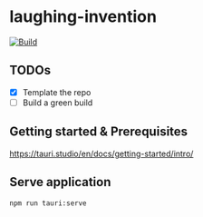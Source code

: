 # laughing-invention


[![Build](https://github.com/jensim/laughing-invention/actions/workflows/build.yml/badge.svg)](https://github.com/jensim/laughing-invention/actions/workflows/build.yml)

## TODOs
* [x] Template the repo
* [ ] Build a green build

## Getting started & Prerequisites
https://tauri.studio/en/docs/getting-started/intro/

## Serve application
```shell
npm run tauri:serve
```
